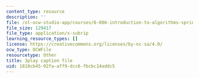 ```yaml
---
content_type: resource
description: ''
file: /ol-ocw-studio-app/courses/6-006-introduction-to-algorithms-spring-2020/1818cb4592faaff9dcc6fbcbc14addc5_g0bXSXuLVb0.srt
file_size: 129417
file_type: application/x-subrip
learning_resource_types: []
license: https://creativecommons.org/licenses/by-nc-sa/4.0/
ocw_type: OCWFile
resourcetype: Other
title: 3play caption file
uid: 1818cb45-92fa-aff9-dcc6-fbcbc14addc5
---
```

